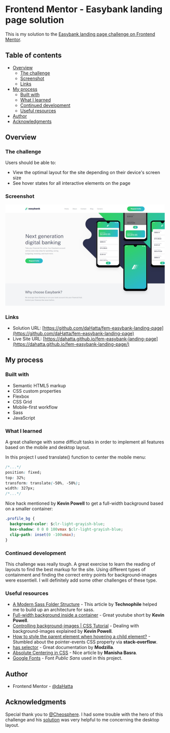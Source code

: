 # Frontend Mentor - Easybank landing page solution

This is my solution to the [Easybank landing page challenge on Frontend Mentor](https://www.frontendmentor.io/challenges/easybank-landing-page-WaUhkoDN).

## Table of contents

- [Overview](#overview)
  - [The challenge](#the-challenge)
  - [Screenshot](#screenshot)
  - [Links](#links)
- [My process](#my-process)
  - [Built with](#built-with)
  - [What I learned](#what-i-learned)
  - [Continued development](#continued-development)
  - [Useful resources](#useful-resources)
- [Author](#author)
- [Acknowledgments](#acknowledgments)

## Overview

### The challenge

Users should be able to:

- View the optimal layout for the site depending on their device's screen size
- See hover states for all interactive elements on the page

### Screenshot

![Easybank landing page solution](./screenshot.jpg)

### Links

- Solution URL: [https://github.com/daHatta/fem-easybank-landing-page](https://github.com/daHatta/fem-easybank-landing-page)
- Live Site URL: [https://dahatta.github.io/fem-easybank-landing-page](https://dahatta.github.io/fem-easybank-landing-page/)

## My process

### Built with

- Semantic HTML5 markup
- CSS custom properties
- Flexbox
- CSS Grid
- Mobile-first workflow
- Sass
- JavaScript

### What I learned

A great challenge with some difficult tasks in order to implement all features based on the mobile and desktop layout.

In this project I used translate() function to center the mobile menu:

```css
/*...*/
position: fixed;
top: 32%;
transform: translate(-50%, -50%);
width: 327px;
/*...*/
```

Nice hack mentioned by **Kevin Powell** to get a full-width background based on a smaller container:

```css
.profile_bg {
  background-color: $clr-light-grayish-blue;
  box-shadow: 0 0 0 100vmax $clr-light-grayish-blue;
  clip-path: inset(0 -100vmax);
}
```

### Continued development

This challenge was really tough. A great exercise to learn the reading of layouts to find the best markup for the site.
Using different types of containment and finding the correct entry points for background-images were essentiell.
I will definitely add some other challenges of these type.

### Useful resources

- [A Modern Sass Folder Structure](https://dev.to/dostonnabotov/a-modern-sass-folder-structure-330f) - This article by **Technophile** helped me to build up an architecture for sass.
- [Full-width background inside a container](https://www.youtube.com/shorts/81pnuZFarRw) - Great youtube short by **Kevin Powell**.
- [Controlling background-images | CSS Tutorial](https://www.youtube.com/watch?v=3T_Jy1CqH9k) - Dealing with background-images explained by **Kevin Powell**.
- [How to style the parent element when hovering a child element?](https://stackoverflow.com/questions/8114657/how-to-style-the-parent-element-when-hovering-a-child-element) - Stumbled about the pointer-events CSS property via **stack-overflow**.
- [has selector](https://developer.mozilla.org/en-US/docs/Web/CSS/:has) - Great documentation by **Modzilla**.
- [Absolute Centering in CSS](https://medium.com/front-end-weekly/absolute-centering-in-css-ea3a9d0ad72e) - Nice article by **Manisha Basra**.
- [Google Fonts](https://fonts.google.com/specimen/Public+Sans) - Font _Public Sans_ used in this project.

## Author

- Frontend Mentor - [@daHatta](https://www.frontendmentor.io/profile/daHatta)

## Acknowledgments

Special thank you to [@Cheosphere](https://www.frontendmentor.io/profile/Cheosphere). I had some trouble with the hero of this challenge and his [solution](https://www.frontendmentor.io/solutions/easybank-landing-page-7mneoJqNOs) was very helpful to me concerning the desktop layout.
